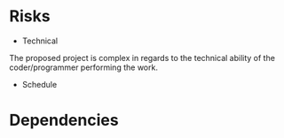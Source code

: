 # Risks

* Technical

The proposed project is complex in regards to the technical ability of the coder/programmer performing the work.


* Schedule


# Dependencies

